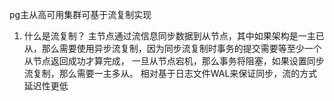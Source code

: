 pg主从高可用集群可基于流复制实现

1. 什么是流复制？
主节点通过流信息同步数据到从节点，其中如果架构是一主已从，那么需要使用异步流复制，因为同步流复制时事务的提交需要等至少一个从节点返回成功才算完成，
一旦从节点宕机，那么事务将阻塞，如果设置同步流复制，那么需要一主多从。
相对基于日志文件WAL来保证同步，流的方式延迟性更低